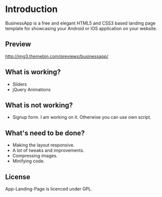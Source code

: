# Introduction
BusinessApp is a free and elegant HTML5 and CSS3 based landing page template for showcasing your Android or iOS application on your website.

## Preview
http://img3.themebin.com/previews/businessapp/

## What is working?

- Sliders
- jQuery Animations

## What is not working?

- Signup form. I am working on it. Otherwise you can use own script.

## What's need to be done?

- Making the layout responsive.
- A lot of tweaks and improvements.
- Compressing images.
- Minifying code.

## License
App-Landing-Page is licenced under GPL.
